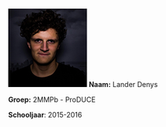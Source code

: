 <img src="docs/images/avatar.jpg"></img>
**Naam:** Lander Denys

**Groep:** 2MMPb - ProDUCE

**Schooljaar**: 2015-2016